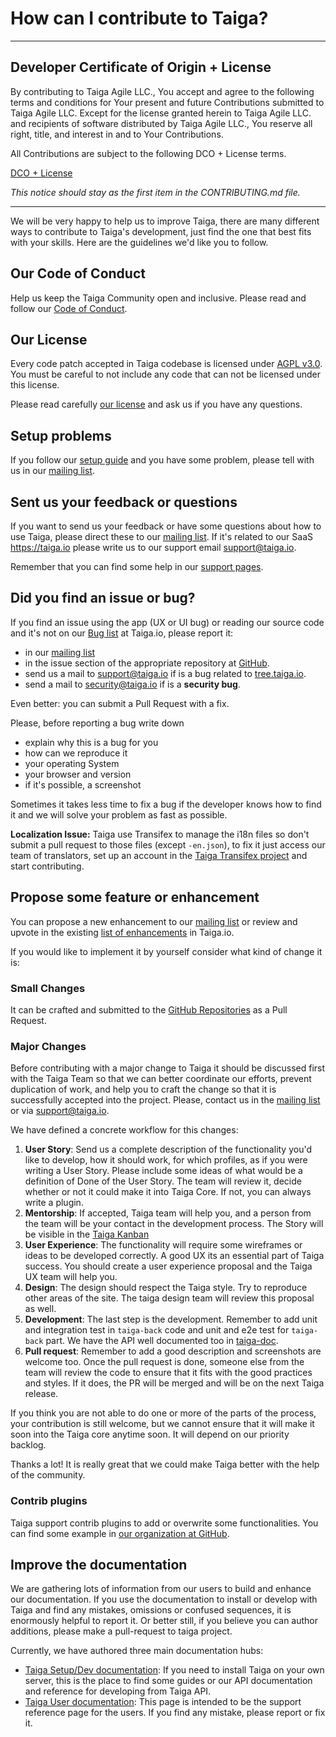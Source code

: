 # How can I contribute to Taiga?

---

## Developer Certificate of Origin + License

By contributing to Taiga Agile LLC., You accept and agree to the following terms and conditions for Your present and future Contributions submitted to Taiga Agile LLC. Except for the license granted herein to Taiga Agile LLC. and recipients of software distributed by Taiga Agile LLC., You reserve all right, title, and interest in and to Your Contributions.

All Contributions are subject to the following DCO + License terms.

[DCO + License](https://github.com/taiga/taiga-back/blob/master/DCOLICENSE)

_This notice should stay as the first item in the CONTRIBUTING.md file._

---

We will be very happy to help us to improve Taiga, there are many different ways to contribute to Taiga's development, just find the one that best fits with your skills. Here are the guidelines we'd like you to follow.

## Our Code of Conduct

Help us keep the Taiga Community open and inclusive. Please read and follow our [Code of Conduct][CoC].

## Our License

Every code patch accepted in Taiga codebase is licensed under [AGPL v3.0][AGPL v3.0]. You must be careful to not include any code that can not be licensed under this license.

Please read carefully [our license][Taiga license] and ask us if you have any questions.

## Setup problems

If you follow our [setup guide][taiga Dev/Setup documentation] and you have some problem, please tell with us in our [mailing list][Taiga Mailing List].

## Sent us your feedback or questions

If you want to send us your feedback or have some questions about how to use Taiga, please direct these to our [mailing list][Taiga Mailing List]. If it's related to our SaaS https://taiga.io please write us to our support email [support@taiga.io][Support email].

Remember that you can find some help in our [support pages][Taiga User documentation].

## Did you find an issue or bug?

If you find an issue using the app (UX or UI bug) or reading our source code and it's not on our [Bug list][Taiga Bug list] at Taiga.io, please report it:

- in our [mailing list][Taiga Mailing List]
- in the issue section of the appropriate repository at [GitHub][Taiga in GitHub].
- send us a mail to [support@taiga.io][Support email] if is a bug related to [tree.taiga.io][Taiga.io].
- send a mail to [security@taiga.io][Security email] if is a **security bug**.

Even better: you can submit a Pull Request with a fix.

Please, before reporting a bug write down

- explain why this is a bug for you
- how can we reproduce it
- your operating System
- your browser and version
- if it's possible, a screenshot

Sometimes it takes less time to fix a bug if the developer knows how to find it and we will solve your problem as fast as possible.

**Localization Issue:** Taiga use Transifex to manage the i18n files so don't submit a pull request to those files (except `-en.json`), to fix it just access our team of translators, set up an account in the [Taiga Transifex project][Taiga in Transifex] and start contributing.

## Propose some feature or enhancement

You can propose a new enhancement to our [mailing list][Taiga Mailing List] or review and upvote in the existing [list of enhancements][Taiga Enhancement list] in Taiga.io.

If you would like to implement it by yourself consider what kind of change it is:

### Small Changes

It can be crafted and submitted to the [GitHub Repositories][Taiga in GitHub] as a Pull Request.

### Major Changes

Before contributing with a major change to Taiga it should be discussed first with the Taiga Team so that we can better coordinate our efforts, prevent duplication of work, and help you to craft the change so that it is successfully accepted into the project. Please, contact us in the [mailing list][Taiga mailing list] or via [support@taiga.io][Support email].

We have defined a concrete workflow for this changes:

1. **User Story**: Send us a complete description of the functionality you'd like to develop, how it should work, for which profiles, as if you were writing a User Story. Please include some ideas of what would be a definition of Done of the User Story. The team will review it, decide whether or not it could make it into Taiga Core. If not, you can always write a plugin.
2. **Mentorship**: If accepted, Taiga team will help you, and a person from the team will be your contact in the development process. The Story will be visible in the [Taiga Kanban][Taiga Kanban]
3. **User Experience**: The functionality will require some wireframes or ideas to be developed correctly. A good UX its an essential part of Taiga success. You should create a user experience proposal and the Taiga UX team will help you.
4. **Design**: The design should respect the Taiga style. Try to reproduce other areas of the site. The taiga design team will review this proposal as well.
5. **Development**: The last step is the development. Remember to add unit and integration test in `taiga-back` code and unit and e2e test for `taiga-back` part. We have the API well documented too in [taiga-doc][Taiga Dev/Setup documentation].
6. **Pull request**: Remember to add a good description and screenshots are welcome too. Once the pull request is done, someone else from the team will review the code to ensure that it fits with the good practices and styles. If it does, the PR will be merged and will be on the next Taiga release.

If you think you are not able to do one or more of the parts of the process, your contribution is still welcome, but we cannot ensure that it will make it soon into the Taiga core anytime soon. It will depend on our priority backlog.

Thanks a lot! It is really great that we could make Taiga better with the help of the community.

### Contrib plugins

Taiga support contrib plugins to add or overwrite some functionalities. You can find some example in [our organization at GitHub][Taiga in GitHub].

## Improve the documentation

We are gathering lots of information from our users to build and enhance our documentation. If you use the documentation to install or develop with Taiga and find any mistakes, omissions or confused sequences, it is enormously helpful to report it. Or better still, if you believe you can author additions, please make a pull-request to taiga project.

Currently, we have authored three main documentation hubs:

- [Taiga Setup/Dev documentation][Taiga Dev/Setup documentation repo]: If you need to install Taiga on your own server, this is the place to find some guides or our API documentation and reference for developing from Taiga API.
- [Taiga User documentation][Taiga User documentation repo]: This page is intended to be the support reference page for the users. If you find any mistake, please report or fix it.

[Taiga.io]: https://taiga.io

[CoC]: https://github.com/taigaio/code-of-conduct/blob/master/CODE_OF_CONDUCT.md
[AGPL v3.0]: http://www.gnu.org/licenses/agpl-3.0.html
[Taiga license]: https://github.com/taigaio/taiga-back/blob/master/LICENSE

[Taiga Mailing List]: http://groups.google.co.uk/d/forum/taigaio
[Support email]: mailto:support@taiga.io
[Security email]: mailto:security@taiga.io

[Taiga in Transifex]: https://www.transifex.com/organization/taiga-agile-llc/
[Taiga in GitHub]: https://github.com/taigaio

[Taiga kanban]: https://tree.taiga.io/project/taiga/kanban
[Taiga Bug list]: https://tree.taiga.io/project/taiga/issues?statuses=1,2&orderBy=-created_date&page=1&types=1
[Taiga Enhancement list]: https://tree.taiga.io/project/taiga/issues?statuses=1,2&orderBy=-total_voters&page=1&status=1,2&types=6

[Taiga Dev/Setup documentation]: http://taigaio.github.io/taiga-doc/dist/
[Taiga Dev/Setup documentation repo]: https://github.com/taigaio/taiga-doc
[Taiga User documentation]: https://tree.taiga.io/support/
[Taiga User documentation repo]: https://github.com/taigaio/taiga-support
